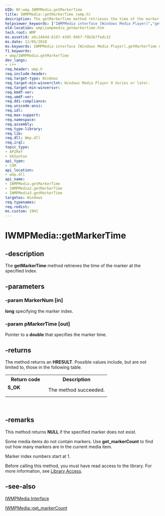 ```yaml
---
UID: NF:wmp.IWMPMedia.getMarkerTime
title: IWMPMedia::getMarkerTime (wmp.h)
description: The getMarkerTime method retrieves the time of the marker at the specified index.
helpviewer_keywords: ["IWMPMedia interface [Windows Media Player]","getMarkerTime method","IWMPMedia.getMarkerTime","IWMPMedia2 interface [Windows Media Player]","getMarkerTime method","IWMPMedia2::getMarkerTime","IWMPMedia3 interface [Windows Media Player]","getMarkerTime method","IWMPMedia3::getMarkerTime","IWMPMedia::getMarkerTime","IWMPMediagetMarkerTime","getMarkerTime","getMarkerTime method [Windows Media Player]","getMarkerTime method [Windows Media Player]","IWMPMedia interface","getMarkerTime method [Windows Media Player]","IWMPMedia2 interface","getMarkerTime method [Windows Media Player]","IWMPMedia3 interface","wmp.iwmpmedia_getmarkertime","wmp/IWMPMedia2::getMarkerTime","wmp/IWMPMedia3::getMarkerTime","wmp/IWMPMedia::getMarkerTime"]
old-location: wmp\iwmpmedia_getmarkertime.htm
tech.root: WMP
ms.assetid: e6c2484d-8167-4305-9467-f9b2b7fedc32
ms.date: 12/05/2018
ms.keywords: IWMPMedia interface [Windows Media Player],getMarkerTime method, IWMPMedia.getMarkerTime, IWMPMedia2 interface [Windows Media Player],getMarkerTime method, IWMPMedia2::getMarkerTime, IWMPMedia3 interface [Windows Media Player],getMarkerTime method, IWMPMedia3::getMarkerTime, IWMPMedia::getMarkerTime, IWMPMediagetMarkerTime, getMarkerTime, getMarkerTime method [Windows Media Player], getMarkerTime method [Windows Media Player],IWMPMedia interface, getMarkerTime method [Windows Media Player],IWMPMedia2 interface, getMarkerTime method [Windows Media Player],IWMPMedia3 interface, wmp.iwmpmedia_getmarkertime, wmp/IWMPMedia2::getMarkerTime, wmp/IWMPMedia3::getMarkerTime, wmp/IWMPMedia::getMarkerTime
f1_keywords:
- wmp/IWMPMedia.getMarkerTime
dev_langs:
- c++
req.header: wmp.h
req.include-header: 
req.target-type: Windows
req.target-min-winverclnt: Windows Media Player 9 Series or later.
req.target-min-winversvr: 
req.kmdf-ver: 
req.umdf-ver: 
req.ddi-compliance: 
req.unicode-ansi: 
req.idl: 
req.max-support: 
req.namespace: 
req.assembly: 
req.type-library: 
req.lib: 
req.dll: Wmp.dll
req.irql: 
topic_type:
- APIRef
- kbSyntax
api_type:
- COM
api_location:
- wmp.dll
api_name:
- IWMPMedia.getMarkerTime
- IWMPMedia2.getMarkerTime
- IWMPMedia3.getMarkerTime
targetos: Windows
req.typenames: 
req.redist: 
ms.custom: 19H1
---
```


# IWMPMedia::getMarkerTime


## -description



The <b>getMarkerTime</b> method retrieves the time of the marker at the specified index.




## -parameters




### -param MarkerNum [in]

<b>long</b> specifying the marker index.


### -param pMarkerTime [out]

Pointer to a <b>double</b> that specifies the marker time.


## -returns



The method returns an <b>HRESULT</b>. Possible values include, but are not limited to, those in the following table.

<table>
<tr>
<th>Return code</th>
<th>Description</th>
</tr>
<tr>
<td width="40%">
<dl>
<dt><b>S_OK</b></dt>
</dl>
</td>
<td width="60%">
The method succeeded.

</td>
</tr>
</table>
 




## -remarks



This method returns <b>NULL</b> if the specified marker does not exist.

Some media items do not contain markers. Use <b>get_markerCount</b> to find out how many markers are in the current media item.

Marker index numbers start at 1.

Before calling this method, you must have read access to the library. For more information, see <a href="https://docs.microsoft.com/windows/desktop/WMP/library-access">Library Access</a>.




## -see-also




<a href="https://docs.microsoft.com/windows/desktop/api/wmp/nn-wmp-iwmpmedia">IWMPMedia Interface</a>



<a href="https://docs.microsoft.com/windows/desktop/api/wmp/nf-wmp-iwmpmedia-get_markercount">IWMPMedia::get_markerCount</a>
 

 

